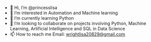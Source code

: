 - 👋 Hi, I’m @princesslisa
- 👀 I’m interested in Automation and Machine learning
- 🌱 I’m currently learning Python
- 💞️ I’m looking to collaborate on projects involving Python, Machine Learning, Artificial Intelligence and SQL in Data Science
- 📫 How to reach me  Email: wrightlisa20829@gmail.com

<!---
princesslisa/princesslisa is a ✨ special ✨ repository because its `README.md` (this file) appears on your GitHub profile.
You can click the Preview link to take a look at your changes.
--->
